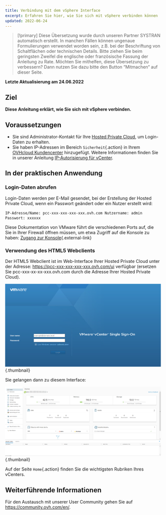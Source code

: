 ```yaml
---
title: Verbindung mit dem vSphere Interface
excerpt: Erfahren Sie hier, wie Sie sich mit vSphere verbinden können
updated: 2022-06-24
---
```


> [!primary]
> Diese Übersetzung wurde durch unseren Partner SYSTRAN automatisch erstellt. In manchen Fällen können ungenaue Formulierungen verwendet worden sein, z.B. bei der Beschriftung von Schaltflächen oder technischen Details. Bitte ziehen Sie beim geringsten Zweifel die englische oder französische Fassung der Anleitung zu Rate. Möchten Sie mithelfen, diese Übersetzung zu verbessern? Dann nutzen Sie dazu bitte den Button “Mitmachen“ auf dieser Seite.
>

**Letzte Aktualisierung am 24.06.2022**

## Ziel

**Diese Anleitung erklärt, wie Sie sich mit vSphere verbinden.**

## Voraussetzungen

- Sie sind Administrator-Kontakt für Ihre [Hosted Private Cloud](https://www.ovhcloud.com/de/enterprise/products/hosted-private-cloud/), um Login-Daten zu erhalten.
- Sie haben IP-Adressen im Bereich `Sicherheit`{.action} in Ihrem [OVHcloud Kundencenter](https://www.ovh.com/auth/?action=gotomanager&from=https://www.ovh.de/&ovhSubsidiary=de) hinzugefügt. Weitere Informationen finden Sie in unserer Anleitung [IP-Autorisierung für vCenter](/pages/cloud/private-cloud/autoriser_des_ip_a_se_connecter_au_vcenter).

## In der praktischen Anwendung

### Login-Daten abrufen

Login-Daten werden per E-Mail gesendet, bei der Erstellung der Hosted Private Cloud, wenn ein Passwort geändert oder ein Nutzer erstellt wird:

```
IP-Adresse/Name: pcc-xxx-xxx-xxx-xxx.ovh.com Nutzername: admin Passwort: xxxxxx
```

Diese Dokumentation von VMware führt die verschiedenen Ports auf, die Sie in Ihrer Firewall öffnen müssen, um etwa Zugriff auf die Konsole zu haben: [Zugang zur Konsole](https://kb.vmware.com/s/article/1012382?lang=de){.external-link}

### Verwendung des HTML5 Webclients 

Der HTML5 Webclient ist im Web-Interface Ihrer Hosted Private Cloud unter der Adresse: <https://pcc-xxx-xxx-xxx-xxx.ovh.com/ui> verfügbar (ersetzen Sie pcc-xxx-xx-xx-xxx.ovh.com durch die Adresse Ihrer Hosted Private Cloud).

![Verbindung mit dem Interface vSphere HTML5](images/connection_interface_w_html5.png){.thumbnail}

Sie gelangen dann zu diesem Interface:

![Verbindung mit dem Interface vSphere HTML5](images/vsphere-client-html5.png){.thumbnail}

Auf der Seite `Home`{.action} finden Sie die wichtigsten Rubriken Ihres vCenters.

## Weiterführende Informationen

Für den Austausch mit unserer User Community gehen Sie auf <https://community.ovh.com/en/>.
